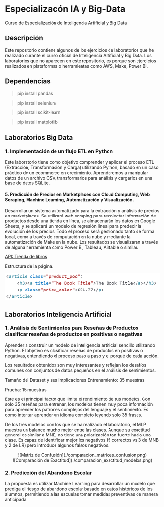 # Especializacón IA y Big-Data

Curso de Especialización de Inteligencia Artificial y Big Data

## Descripción

Este repositorio contiene algunos de los ejercicios de laboratorios que he realizado durante el curso oficial de Inteligencia Artificial y Big Data. Los laboratorios que no aparecen en este repositorio, es porque son ejercicios realizados en plataformas o herramientas como AWS, Make, Power BI.

## Dependencias

> pip install pandas

> pip install selenium

> pip install scikit-learn

> pip install matplotlib

## Laboratorios Big Data

### 1. Implementación de un flujo ETL en Python

Este laboratorio tiene como objetivo comprender y aplicar el proceso ETL (Extracción, Transformación y Carga) utilizando Python, basado en un caso práctico de un ecommerce en crecimiento. Aprenderemos a manipular datos de un archivo CSV, transformarlos para análisis y cargarlos en una base de datos SQLite.

#### 5. Predicción de Precios en Marketplaces con Cloud Computing, Web Scraping, Machine Learning, Automatización y Visualización.

Desarrollar un sistema automatizado para la extracción y análisis de precios en marketplaces. Se utilizará web scraping para recolectar información de productos desde una tienda en línea, se almacenarán los datos en Google Sheets, y se aplicará un modelo de regresión lineal para predecir la evolución de los precios. Todo el proceso será gestionado tanto de forma local, como a través de computación en la nube y mediante la automatización de Make en la nube. Los resultados se visualizarán a través de alguna herramienta como Power BI, Tableau, Airtable o similar.

[API: Tienda de libros](https://books.toscrape.com/)

Estructura de la página.

![Estructura de la página](./images/scrapping.png)

## Laboratorios Inteligencia Artificial

### 1. Análisis de Sentimientos para Reseñas de Productos clasificar reseñas de productos en positivas o negativas

Aprender a construir un modelo de inteligencia artificial sencillo utilizando Python. El objetivo es clasificar reseñas de productos en positivas o negativas, entendiendo el proceso paso a paso y el porqué de cada acción.

Los resultados obtenidos son muy interesantes y reflejan los desafíos comunes con conjuntos de datos pequeños en el análisis de sentimientos.

Tamaño del Dataset y sus Implicaciones
Entrenamiento: 35 muestras

Prueba: 15 muestras

Este es el principal factor que limita el rendimiento de tus modelos. Con solo 35 reseñas para entrenar, los modelos tienen muy poca información para aprender los patrones complejos del lenguaje y el sentimiento. Es como intentar aprender un idioma completo leyendo solo 35 frases.

De los tres modelos con los que se ha realizado el laboratorio, el MLP muestra un balance mucho mejor entre las clases. Aunque su exactitud general es similar a MNB, no tiene una polarización tan fuerte hacia una clase. Es capaz de identificar mejor los negativos (5 correctos vs 3 de MNB y 2 de LR) pero introduce algunos falsos negativos.

<div style="text-align: center;">
  ![Matriz de Confusión](./comparacion_matrices_confusion.png)
</div>

<div style="text-align: center;">
  ![Comparación de Exactitud](./comparacion_exactitud_modelos.png)
</div>

### 2. Predicción del Abandono Escolar

La propuesta es utilizar Machine Learning para desarrollar un modelo que prediga el riesgo de abandono escolar basado en datos históricos de los alumnos, permitiendo a las escuelas tomar medidas preventivas de manera anticipada.